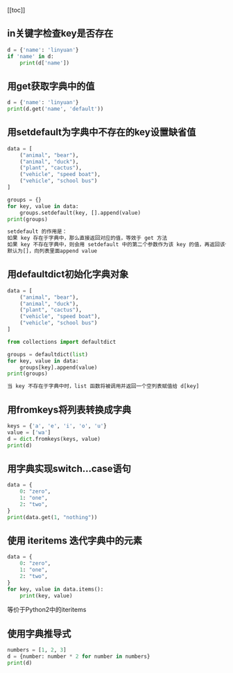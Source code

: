 [[toc]]

## in关键字检查key是否存在
```python
d = {'name': 'linyuan'}
if 'name' in d:
    print(d['name'])
```
## 用get获取字典中的值
```python
d = {'name': 'linyuan'}
print(d.get('name', 'default'))
```
## 用setdefault为字典中不存在的key设置缺省值
```python
data = [
    ("animal", "bear"),
    ("animal", "duck"),
    ("plant", "cactus"),
    ("vehicle", "speed boat"),
    ("vehicle", "school bus")
]

groups = {}
for key, value in data:
    groups.setdefault(key, [].append(value)
print(groups)

setdefault 的作用是：
如果 key 存在于字典中，那么直接返回对应的值，等效于 get 方法
如果 key 不存在字典中，则会用 setdefault 中的第二个参数作为该 key 的值，再返回该值
默认为[]，向列表里面append value
```
## 用defaultdict初始化字典对象
```python
data = [
    ("animal", "bear"),
    ("animal", "duck"),
    ("plant", "cactus"),
    ("vehicle", "speed boat"),
    ("vehicle", "school bus")
]

from collections import defaultdict

groups = defaultdict(list)
for key, value in data:
    groups[key].append(value)
print(groups)

当 key 不存在于字典中时，list 函数将被调用并返回一个空列表赋值给 d[key]
```
## 用fromkeys将列表转换成字典
```python
keys = {'a', 'e', 'i', 'o', 'u'}
value = ['wa']
d = dict.fromkeys(keys, value)
print(d)
```
## 用字典实现switch...case语句
```python
data = {
    0: "zero",
    1: "one",
    2: "two",
}
print(data.get(1, "nothing"))
```
## 使用 iteritems 迭代字典中的元素
```python
data = {
    0: "zero",
    1: "one",
    2: "two",
}
for key, value in data.items():
    print(key, value)
```
等价于Python2中的iteritems
## 使用字典推导式
```python
numbers = [1, 2, 3]
d = {number: number * 2 for number in numbers}
print(d)
```